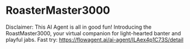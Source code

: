 # RoasterMaster3000
Disclaimer: This AI Agent is all in good fun!
Introducing the RoastMaster3000, your virtual companion for light-hearted banter and playful jabs. 
Fast try: https://flowagent.ai/ai-agent/ILAex4p1C73S/detail
